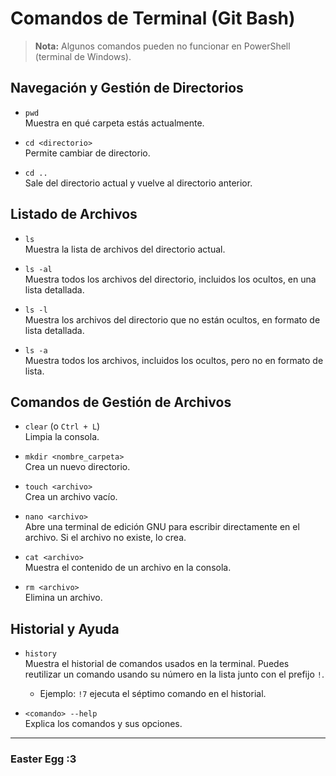 # Comandos de Terminal (Git Bash)
> **Nota:** Algunos comandos pueden no funcionar en PowerShell (terminal de Windows).

## Navegación y Gestión de Directorios

- `pwd`  
  Muestra en qué carpeta estás actualmente.

- `cd <directorio>`  
  Permite cambiar de directorio.

- `cd ..`  
  Sale del directorio actual y vuelve al directorio anterior.

## Listado de Archivos

- `ls`  
  Muestra la lista de archivos del directorio actual.

- `ls -al`  
  Muestra todos los archivos del directorio, incluidos los ocultos, en una lista detallada.

- `ls -l`  
  Muestra los archivos del directorio que no están ocultos, en formato de lista detallada.

- `ls -a`  
  Muestra todos los archivos, incluidos los ocultos, pero no en formato de lista.

## Comandos de Gestión de Archivos

- `clear` (o `Ctrl + L`)  
  Limpia la consola.

- `mkdir <nombre_carpeta>`  
  Crea un nuevo directorio.

- `touch <archivo>`  
  Crea un archivo vacío.

- `nano <archivo>`  
  Abre una terminal de edición GNU para escribir directamente en el archivo. Si el archivo no existe, lo crea.

- `cat <archivo>`  
  Muestra el contenido de un archivo en la consola.

- `rm <archivo>`  
  Elimina un archivo.

## Historial y Ayuda

- `history`  
  Muestra el historial de comandos usados en la terminal. Puedes reutilizar un comando usando su número en la lista junto con el prefijo `!`.

  - Ejemplo: `!7` ejecuta el séptimo comando en el historial.

- `<comando> --help`  
  Explica los comandos y sus opciones.

---

### Easter Egg :3

